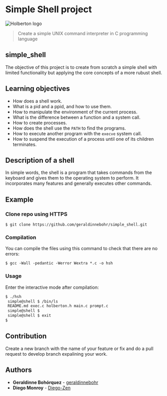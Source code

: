 # Simple Shell project
![Holberton logo](https://www.holbertonschool.com/holberton-logo.png)
> Create a simple UNIX command interpreter in C programming language

## simple_shell
The objective of this project is to create from scratch a simple shell with limited functionality but applying the core concepts of a more rubust shell.

## Learning objectives
* How does a shell work.
* What is a pid and a ppid, and how to use them.
* How to manipulate the environment of the current process.
* What is the difference between a function and a system call.
* How to create processes.
* How does the shell use the ```PATH``` to find the programs.
* How to execute another program with the ```execve``` system call.
* How to suspend the execution of a process until one of its children terminates.

## Description of a shell
In simple words, the shell is a program that takes commands from the keyboard and gives them to the operating system to perform. It incorporates many features and generally executes other commands.

## Example
### Clone repo using HTTPS
```
$ git clone https://github.com/geraldinnebohr/simple_shell.git
```

### Compilation
You can compile the files using this command to check that there are no errors:
```
$ gcc -Wall -pedantic -Werror Wextra *.c -o hsh
```

### Usage
Enter the interactive mode after compilation:
```bash
$ ./hsh
 simple@shell $ /bin/ls
 README.md exec.c holberton.h main.c prompt.c
 simple@shell $
 simple@shell $ exit
$
```

## Contribution
Create a new branch with the name of your feature or fix and do a pull request to develop branch expalining your work.

## Authors
* **Geraldinne Bohórquez** - [geraldinnebohr](https://github.com/geraldinnebohr)
* **Diego Monroy** - [Diego-Zen](https://github.com/Diego-Zen)